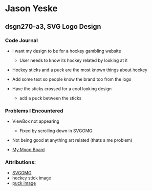 # Jason Yeske
## dsgn270-a3, SVG Logo Design

### Code Journal

- I want my design to be for a hockey gambling website
    - User needs to know its hockey related by looking at it

- Hockey sticks and a puck are the most known things about hockey
-  Add some text so people know the brand too from the logo
- Have the sticks crossed for a cool looking design
    - add a puck between the sticks

### Problems I Encountered
- ViewBox not appearing
    - Fixed by scrolling down in SVGOMG
- Not being good at anything art related (thats a me problem)


- [My Mood Board](https://i.imgur.com/6kDCv0j.png)

### Attributions:
- [SVGOMG](https://jakearchibald.github.io/svgomg/)
- [hockey stick image](https://pixabay.com/vectors/hockey-stick-hockey-ice-sport-147984/)
- [puck image](https://pixabay.com/vectors/hockey-puck-sports-hockey-ice-1477440/)
